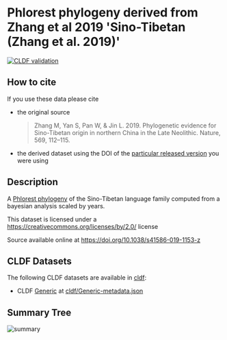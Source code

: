 # Phlorest phylogeny derived from Zhang et al 2019 'Sino-Tibetan (Zhang et al. 2019)'

[![CLDF validation](https://github.com/phlorest/zhang_et_al2019/workflows/CLDF-validation/badge.svg)](https://github.com/phlorest/zhang_et_al2019/actions?query=workflow%3ACLDF-validation)

## How to cite

If you use these data please cite
- the original source
  > Zhang M, Yan S, Pan W, & Jin L. 2019. Phylogenetic evidence for Sino-Tibetan origin in northern China in the Late Neolithic. Nature, 569, 112–115.
- the derived dataset using the DOI of the [particular released version](../../releases/) you were using

## Description

A [Phlorest phylogeny](https://github.com/phlorest) of the Sino-Tibetan language family computed from a bayesian analysis scaled by years.


This dataset is licensed under a https://creativecommons.org/licenses/by/2.0/ license

Source available online at https://doi.org/10.1038/s41586-019-1153-z


## CLDF Datasets

The following CLDF datasets are available in [cldf](cldf):

- CLDF [Generic](https://github.com/cldf/cldf/tree/master/modules/Generic) at [cldf/Generic-metadata.json](cldf/Generic-metadata.json)

## Summary Tree

![summary](https://raw.githubusercontent.com/phlorest/zhang_et_al2019/main/summary_tree.svg)